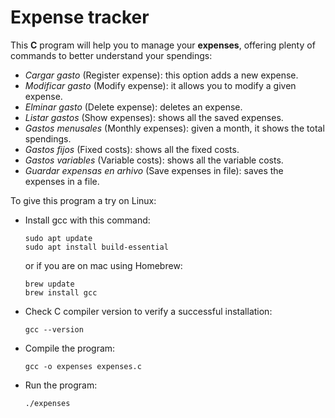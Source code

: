 # Expense tracker
This **C** program will help you to manage your **expenses**, offering plenty of commands to better understand your spendings:
- _Cargar gasto_ (Register expense): this option adds a new expense.
- _Modificar gasto_ (Modify expense): it allows you to modify a given expense.
- _Elminar gasto_ (Delete expense): deletes an expense.
- _Listar gastos_ (Show expenses): shows all the saved expenses.
- _Gastos menusales_ (Monthly expenses): given a month, it shows the total spendings.
- _Gastos fijos_ (Fixed costs): shows all the fixed costs.
- _Gastos variables_ (Variable costs): shows all the variable costs.
- _Guardar expensas en arhivo_ (Save expenses in file): saves the expenses in a file.

To give this program a try on Linux:
- Install gcc with this command:
  ```
  sudo apt update
  sudo apt install build-essential
  ```
  or if you are on mac using Homebrew:
  ```
  brew update
  brew install gcc
  ```
- Check C compiler version to verify a successful installation:
  ```
  gcc --version
  ```
- Compile the program:
  ```
  gcc -o expenses expenses.c
  ```
- Run the program:
  ```
  ./expenses
  ```
